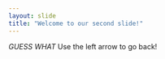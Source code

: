 ```yaml
---
layout: slide
title: "Welcome to our second slide!"
---
```

*GUESS WHAT*
Use the left arrow to go back!
